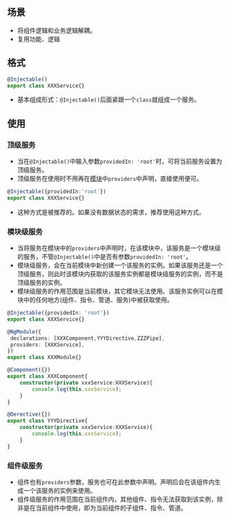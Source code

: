 ## 场景
- 将组件逻辑和业务逻辑解耦。
- 复用功能、逻辑

## 格式
```ts
@Injectable()
export class XXXService{}
```
- 基本组成形式：`@Injectable()`后面紧跟一个`class`就组成一个服务。

## 使用
### 顶级服务
- 当在`@Injectable()`中输入参数`providedIn: 'root'`时，可将当前服务设置为顶级服务。
- 顶级服务在使用时不用再在[模块]()中`providers`中声明，直接使用便可。
```ts
@Injectable({providedIn:'root'})
export class XXXService{}
```
- 这种方式是被推荐的。如果没有数据状态的需求，推荐使用这种方式。

### 模块级服务
- 当将服务在模块中的`providers`中声明时，在该模块中，该服务是一个模块级的服务，不管`@Injectable()`中是否有参数`providedIn: 'root'`。
- 模块级服务，会在当前模块中新创建一个该服务的实例。如果该服务还是一个顶级服务，则此时该模块内获取的该服务实例都是模块级服务的实例，而不是顶级服务的实例。
- 模块级服务的作用范围是当前模块，其它模块无法使用。该服务实例可以在模块中的任何地方(组件、指令、管道、服务)中被获取使用。
```ts
@Injectable({providedIn: 'root'})
export class XXXService{}

@NgModule({
 declarations: [XXXComponent,YYYDirective,ZZZPipe],
 providers: [XXXService],
})
export class XXXModule{}

@Component({})
export class XXXComponent{
	constructor(private xxxService:XXXService){
		console.log(this.xxxService);
	}
}

@Derective({})
export class YYYDirective{
	constructor(private xxxService:XXXService){
		console.log(this.xxxService);
	}
}
```

### 组件级服务
- 组件也有`providers`参数，服务也可在此参数中声明。声明后会在该组件内生成一个该服务的实例来使用。
- 组件级服务的作用范围在当前组件内，其他组件、指令无法获取到该实例，除非是在当前组件中使用，即为当前组件的子组件、指令、管道。
